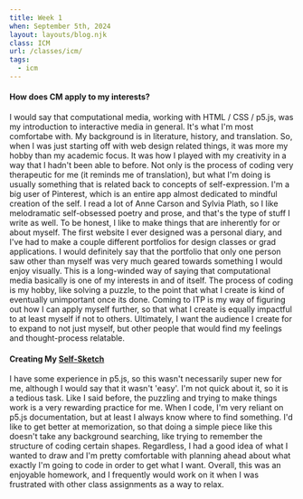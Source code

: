 ```yaml
---
title: Week 1
when: September 5th, 2024
layout: layouts/blog.njk
class: ICM
url: /classes/icm/
tags:
  - icm
---
```


#### How does CM apply to my interests?

I would say that computational media, working with HTML / CSS / p5.js, was my introduction
to interactive media in general. It's what I'm most comfortabe with. My background is in literature, history,
and translation. So, when I was just starting off with web design related things, it was more my hobby than my academic focus.
It was how I played with my creativity in a way that I hadn't been able to before. Not only is the process of coding very therapeutic for me (it reminds me of translation), but what
I'm doing is usually something that is related back to concepts of self-expression. I'm a big user of Pinterest, which is an entire app almost dedicated to mindful creation of the self.
I read a lot of Anne Carson and Sylvia Plath, so I like melodramatic self-obsessed poetry and prose, and that's the type of stuff I write as well. To be honest, I like to make things that are inherently for or about myself.
The first website I ever designed was a personal diary, and I've had to make a couple different portfolios for design classes or grad applications. I would definitely
say that the portfolio that only one person saw other than myself was very much geared towards something I would enjoy visually. This is a long-winded way of saying that computational media
basically is one of my interests in and of itself. The process of coding is my hobby, like solving a puzzle, to the point that what I create is kind of eventually unimportant once its done. Coming to ITP is my way of figuring out how I can apply myself further, so that what
I create is equally impactful to at least myself if not to others. Ultimately, I want the audience I create for to expand to not just myself, but other people that would find my feelings and thought-process relatable.

#### Creating My [Self-Sketch](https://editor.p5js.org/oliviaemlee/sketches/__-XlQIxw)

I have some experience in p5.js, so this wasn't necessarily super new for me, although I would say that it wasn't 'easy'. I'm not quick about it, so it is a tedious task. Like I said
before, the puzzling and trying to make things work is a very rewarding practice for me. When I code, I'm very reliant on p5.js documentation, but at least I always know where to find something. I'd like to get better at memorization, so
that doing a simple piece like this doesn't take any background searching, like trying to remember the structure of coding certain shapes. Regardless, I had a good idea of what I wanted to draw and I'm pretty comfortable with planning ahead about what exactly I'm going to code in order to get what I want.
Overall, this was an enjoyable homework, and I frequently would work on it when I was frustrated with other class assignments as a way to relax.
